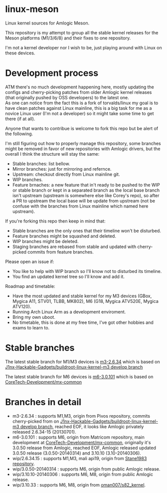 linux-meson
===========

Linux kernel sources for Amlogic Meson.

This repository is my attempt to group all the stable kernel releases for the Meson platforms (M1/3/6/8) and their fixes to one repository.

I'm not a kernel developer nor I wish to be, just playing around with Linux on these devices.


Development process
===================

ATM there's no much development happening here, mostly updating the configs and cherry-picking patches from older Amlogic kernel releases (that originally pushed 
by OSS developers) to the latest one.  
As one can notice from the fact this is a fork of torvalds/linux my goal is to have clean patches against Linux mainline, this is a big task for me as a novice 
Linux user (I'm not a developer) so it might take some time to get there (if at all).


Anyone that wants to contribue is welcome to fork this repo but be alert of the following.


I'm still figuring out how to properly manage this repository, some branches might be removed in favor of new repositories with Amlogic drivers, but the overall I 
think the structure will stay the same:
* Stable branches: list bellow.
* Mirror branches: just for mirroring and refernce.
* Upstream: checkout directly from Linux mainline git.
* WIP branches. 
* Feature brnaches: a new feature that in't ready to be pushed to the WIP or stable branch or kept in a separated branch as the local base branch isn't upstream 
(upstream is somewhere else like Corey's repo), so after a PR to upstream the local base will be update from upstream (not be confuse with the branches from Linux 
mainline which named here upstream).


If you're forking this repo then keep in mind that:
* Stable branches are the only ones that their timeline won't be disturbed.
* Feature branches might be squashed and deleted.
* WIP branches might be deleted.
* Staging branches are rebased from stable and updated with cherry-picked commits from feature branches.

Please open an issue if:
* You like to help with WIP branch so I'll know not to disturbed its timeline.
* You find an updated kernel tree so I'll know and add it.


Roadmap and timetable:
* Have the most updated and stable kernel for my M3 devices (GBox, Mygica A11, STV01, TLBB, MK802), M6 (G18, Mygica ATV520E, Mygica ATV120).
* Running Arch Linux Arm as a development enviroment.
* Bring my own uboot.
* No timetable, this is done at my free time, I've got other hobbies and exams to learn to.


Stable branches
===============

The latest stable branch for M1/M3 devices is [m3-2.6.34](https://github.com/MakakLabs/linux-meson/tree/m3-2.6.34) which is based on [J1nx-Hackable-Gadgets/buildroot-linux-kernel-m3 develop branch](https://github.com/J1nx-Hackable-Gadgets/buildroot-linux-kernel-m3/tree/develop)

The latest stable branch for M6 devices is [m6-3.0.101](https://github.com/MakakLabs/linux-meson/tree/m6-3.0.101) which is based on [CoreTech-Development/mx-common](https://github.com/CoreTech-Development/mx-common)



Branches in detail
==================
* m3-2.6.34 : supports M1,M3, origin from Pivos repository, commits cherry-picked from on [J1nx-Hackable-Gadgets/buildroot-linux-kernel-m3 develop branch](https://github.com/J1nx-Hackable-Gadgets/buildroot-linux-kernel-m3/tree/develop), reached EOF, it looks like Amlogic privately released 2.6.34-15 (20130701).
* m6-3.0.101 : supports M6, origin from Matricom repository, main development at [CoreTech-Development/mx-common](https://github.com/CoreTech-Development/mx-common), originally it's 3.0.50 release from Amlogic, reached EOF, Amlogic released updated 3.0.50 release (3.0.50-20140314) and 3.10.10 (3.10-20140306).
* wip/2.6.34.15 : supports M1,M3, mali api19, origin from [Stane1983 repository](https://github.com/Stane1983/amlogic-m3).
* wip/3.0.50-20140314 : supports M6, origin from public Amlogic release.
* wip/3.10.10-20140306 : supports M6, M8, origin from public Amlogic release.
* wip/3.10.33 : supports M6, M8, origin from [oman007/s82_kernel](https://github.com/oman007/s82_kernel).
